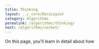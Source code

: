 ```yaml
---
title: Thinking
layout: ../_core/DocsLayout
category: Algorithms
permalink: /algorithms/thinking/
next: /algorithms/socket/
---
```


On this page, you'll learn in detail about how 